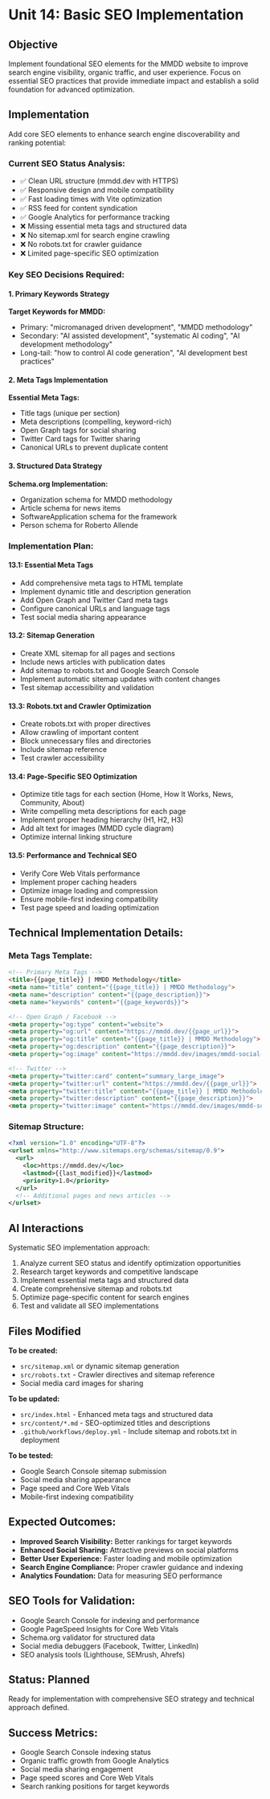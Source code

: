 # Unit 14: Basic SEO Implementation

## Objective
Implement foundational SEO elements for the MMDD website to improve search engine visibility, organic traffic, and user experience. Focus on essential SEO practices that provide immediate impact and establish a solid foundation for advanced optimization.

## Implementation
Add core SEO elements to enhance search engine discoverability and ranking potential:

### Current SEO Status Analysis:
- ✅ Clean URL structure (mmdd.dev with HTTPS)
- ✅ Responsive design and mobile compatibility
- ✅ Fast loading times with Vite optimization
- ✅ RSS feed for content syndication
- ✅ Google Analytics for performance tracking
- ❌ Missing essential meta tags and structured data
- ❌ No sitemap.xml for search engine crawling
- ❌ No robots.txt for crawler guidance
- ❌ Limited page-specific SEO optimization

### Key SEO Decisions Required:

#### 1. **Primary Keywords Strategy**
**Target Keywords for MMDD:**
- Primary: "micromanaged driven development", "MMDD methodology"
- Secondary: "AI assisted development", "systematic AI coding", "AI development methodology"
- Long-tail: "how to control AI code generation", "AI development best practices"

#### 2. **Meta Tags Implementation**
**Essential Meta Tags:**
- Title tags (unique per section)
- Meta descriptions (compelling, keyword-rich)
- Open Graph tags for social sharing
- Twitter Card tags for Twitter sharing
- Canonical URLs to prevent duplicate content

#### 3. **Structured Data Strategy**
**Schema.org Implementation:**
- Organization schema for MMDD methodology
- Article schema for news items
- SoftwareApplication schema for the framework
- Person schema for Roberto Allende

### Implementation Plan:

#### 13.1: Essential Meta Tags
- Add comprehensive meta tags to HTML template
- Implement dynamic title and description generation
- Add Open Graph and Twitter Card meta tags
- Configure canonical URLs and language tags
- Test social media sharing appearance

#### 13.2: Sitemap Generation
- Create XML sitemap for all pages and sections
- Include news articles with publication dates
- Add sitemap to robots.txt and Google Search Console
- Implement automatic sitemap updates with content changes
- Test sitemap accessibility and validation

#### 13.3: Robots.txt and Crawler Optimization
- Create robots.txt with proper directives
- Allow crawling of important content
- Block unnecessary files and directories
- Include sitemap reference
- Test crawler accessibility

#### 13.4: Page-Specific SEO Optimization
- Optimize title tags for each section (Home, How It Works, News, Community, About)
- Write compelling meta descriptions for each page
- Implement proper heading hierarchy (H1, H2, H3)
- Add alt text for images (MMDD cycle diagram)
- Optimize internal linking structure

#### 13.5: Performance and Technical SEO
- Verify Core Web Vitals performance
- Implement proper caching headers
- Optimize image loading and compression
- Ensure mobile-first indexing compatibility
- Test page speed and loading optimization

## Technical Implementation Details:

### Meta Tags Template:
```html
<!-- Primary Meta Tags -->
<title>{{page_title}} | MMDD Methodology</title>
<meta name="title" content="{{page_title}} | MMDD Methodology">
<meta name="description" content="{{page_description}}">
<meta name="keywords" content="{{page_keywords}}">

<!-- Open Graph / Facebook -->
<meta property="og:type" content="website">
<meta property="og:url" content="https://mmdd.dev/{{page_url}}">
<meta property="og:title" content="{{page_title}} | MMDD Methodology">
<meta property="og:description" content="{{page_description}}">
<meta property="og:image" content="https://mmdd.dev/images/mmdd-social-card.png">

<!-- Twitter -->
<meta property="twitter:card" content="summary_large_image">
<meta property="twitter:url" content="https://mmdd.dev/{{page_url}}">
<meta property="twitter:title" content="{{page_title}} | MMDD Methodology">
<meta property="twitter:description" content="{{page_description}}">
<meta property="twitter:image" content="https://mmdd.dev/images/mmdd-social-card.png">
```

### Sitemap Structure:
```xml
<?xml version="1.0" encoding="UTF-8"?>
<urlset xmlns="http://www.sitemaps.org/schemas/sitemap/0.9">
  <url>
    <loc>https://mmdd.dev/</loc>
    <lastmod>{{last_modified}}</lastmod>
    <priority>1.0</priority>
  </url>
  <!-- Additional pages and news articles -->
</urlset>
```

## AI Interactions
Systematic SEO implementation approach:
1. Analyze current SEO status and identify optimization opportunities
2. Research target keywords and competitive landscape
3. Implement essential meta tags and structured data
4. Create comprehensive sitemap and robots.txt
5. Optimize page-specific content for search engines
6. Test and validate all SEO implementations

## Files Modified
**To be created:**
- `src/sitemap.xml` or dynamic sitemap generation
- `src/robots.txt` - Crawler directives and sitemap reference
- Social media card images for sharing

**To be updated:**
- `src/index.html` - Enhanced meta tags and structured data
- `src/content/*.md` - SEO-optimized titles and descriptions
- `.github/workflows/deploy.yml` - Include sitemap and robots.txt in deployment

**To be tested:**
- Google Search Console sitemap submission
- Social media sharing appearance
- Page speed and Core Web Vitals
- Mobile-first indexing compatibility

## Expected Outcomes:
- **Improved Search Visibility:** Better rankings for target keywords
- **Enhanced Social Sharing:** Attractive previews on social platforms
- **Better User Experience:** Faster loading and mobile optimization
- **Search Engine Compliance:** Proper crawler guidance and indexing
- **Analytics Foundation:** Data for measuring SEO performance

## SEO Tools for Validation:
- Google Search Console for indexing and performance
- Google PageSpeed Insights for Core Web Vitals
- Schema.org validator for structured data
- Social media debuggers (Facebook, Twitter, LinkedIn)
- SEO analysis tools (Lighthouse, SEMrush, Ahrefs)

## Status: Planned
Ready for implementation with comprehensive SEO strategy and technical approach defined.

## Success Metrics:
- Google Search Console indexing status
- Organic traffic growth from Google Analytics
- Social media sharing engagement
- Page speed scores and Core Web Vitals
- Search ranking positions for target keywords
